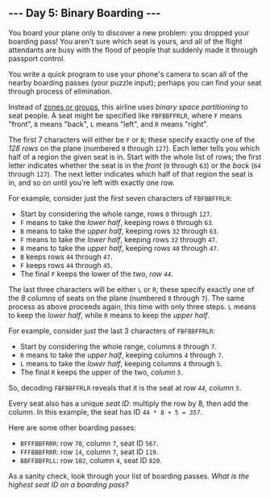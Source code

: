 <article class="day-desc"><h2>--- Day 5: Binary Boarding ---</h2><p>You board your plane only to discover a new problem: you dropped your boarding pass! You aren't sure which seat is yours, and all of the flight attendants are busy with the flood of people that suddenly made it through passport control.</p>
<p>You write a <span title="No problem!">quick program</span> to use your phone's camera to scan all of the nearby boarding passes (your puzzle input); perhaps you can find your seat through process of elimination.</p>
<p>Instead of <a href="https://www.youtube.com/watch?v=oAHbLRjF0vo" target="_blank">zones or groups</a>, this airline uses <em>binary space partitioning</em> to seat people. A seat might be specified like <code>FBFBBFFRLR</code>, where <code>F</code> means "front", <code>B</code> means "back", <code>L</code> means "left", and <code>R</code> means "right".</p>
<p>The first 7 characters will either be <code>F</code> or <code>B</code>; these specify exactly one of the <em>128 rows</em> on the plane (numbered <code>0</code> through <code>127</code>). Each letter tells you which half of a region the given seat is in. Start with the whole list of rows; the first letter indicates whether the seat is in the <em>front</em> (<code>0</code> through <code>63</code>) or the <em>back</em> (<code>64</code> through <code>127</code>). The next letter indicates which half of that region the seat is in, and so on until you're left with exactly one row.</p>
<p>For example, consider just the first seven characters of <code>FBFBBFFRLR</code>:</p>
<ul>
<li>Start by considering the whole range, rows <code>0</code> through <code>127</code>.</li>
<li><code>F</code> means to take the <em>lower half</em>, keeping rows <code>0</code> through <code>63</code>.</li>
<li><code>B</code> means to take the <em>upper half</em>, keeping rows <code>32</code> through <code>63</code>.</li>
<li><code>F</code> means to take the <em>lower half</em>, keeping rows <code>32</code> through <code>47</code>.</li>
<li><code>B</code> means to take the <em>upper half</em>, keeping rows <code>40</code> through <code>47</code>.</li>
<li><code>B</code> keeps rows <code>44</code> through <code>47</code>.</li>
<li><code>F</code> keeps rows <code>44</code> through <code>45</code>.</li>
<li>The final <code>F</code> keeps the lower of the two, <em>row <code>44</code></em>.</li>
</ul>
<p>The last three characters will be either <code>L</code> or <code>R</code>; these specify exactly one of the <em>8 columns</em> of seats on the plane (numbered <code>0</code> through <code>7</code>). The same process as above proceeds again, this time with only three steps.  <code>L</code> means to keep the <em>lower half</em>, while <code>R</code> means to keep the <em>upper half</em>.</p>
<p>For example, consider just the last 3 characters of <code>FBFBBFFRLR</code>:</p>
<ul>
<li>Start by considering the whole range, columns <code>0</code> through <code>7</code>.</li>
<li><code>R</code> means to take the <em>upper half</em>, keeping columns <code>4</code> through <code>7</code>.</li>
<li><code>L</code> means to take the <em>lower half</em>, keeping columns <code>4</code> through <code>5</code>.</li>
<li>The final <code>R</code> keeps the upper of the two, <em>column <code>5</code></em>.</li>
</ul>
<p>So, decoding <code>FBFBBFFRLR</code> reveals that it is the seat at <em>row <code>44</code>, column <code>5</code></em>.</p>
<p>Every seat also has a unique <em>seat ID</em>: multiply the row by 8, then add the column. In this example, the seat has ID <code>44 * 8 + 5 = <em>357</em></code>.</p>
<p>Here are some other boarding passes:</p>
<ul>
<li><code>BFFFBBFRRR</code>: row <code>70</code>, column <code>7</code>, seat ID <code>567</code>.</li>
<li><code>FFFBBBFRRR</code>: row <code>14</code>, column <code>7</code>, seat ID <code>119</code>.</li>
<li><code>BBFFBBFRLL</code>: row <code>102</code>, column <code>4</code>, seat ID <code>820</code>.</li>
</ul>
<p>As a sanity check, look through your list of boarding passes. <em>What is the highest seat ID on a boarding pass?</em></p>
</article>